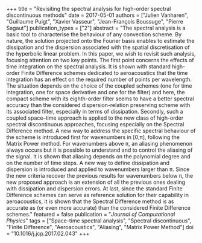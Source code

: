 +++
title = "Revisiting the spectral analysis for high-order spectral discontinuous methods"
date = 2017-05-01
authors = ["Julien Vanharen", "Guillaume Puigt", "Xavier Vasseur", "Jean-François Boussuge", "Pierre Sagaut"]
publication_types = ["2"]
abstract = "The spectral analysis is a basic tool to characterise the behaviour of any convection scheme. By nature, the solution projected onto the Fourier basis enables to estimate the dissipation and the dispersion associated with the spatial discretisation of the hyperbolic linear problem. In this paper, we wish to revisit such analysis, focusing attention on two key points. The first point concerns the effects of time integration on the spectral analysis. It is shown with standard high-order Finite Difference schemes dedicated to aeroacoustics that the time integration has an effect on the required number of points per wavelength. The situation depends on the choice of the coupled schemes (one for time integration, one for space derivative and one for the filter) and here, the compact scheme with its eighth-order filter seems to have a better spectral accuracy than the considered dispersion-relation preserving scheme with its associated filter, especially in terms of dissipation. Secondly, such a coupled space–time approach is applied to the new class of high-order spectral discontinuous approaches, focusing especially on the Spectral Difference method. A new way to address the specific spectral behaviour of the scheme is introduced first for wavenumbers in [0,π], following the Matrix Power method. For wavenumbers above π, an aliasing phenomenon always occurs but it is possible to understand and to control the aliasing of the signal. It is shown that aliasing depends on the polynomial degree and on the number of time steps. A new way to define dissipation and dispersion is introduced and applied to wavenumbers larger than π. Since the new criteria recover the previous results for wavenumbers below π, the new proposed approach is an extension of all the previous ones dealing with dissipation and dispersion errors. At last, since the standard Finite Difference schemes can serve as reference solution for their capability in aeroacoustics, it is shown that the Spectral Difference method is as accurate as (or even more accurate) than the considered Finite Difference schemes."
featured = false
publication = "*Journal of Computational Physics*"
tags = ["Space-time spectral analysis", "Spectral discontinuous", "Finite Difference", "Aeroacoustics", "Aliasing", "Matrix Power Method"]
doi = "10.1016/j.jcp.2017.02.043"
+++

